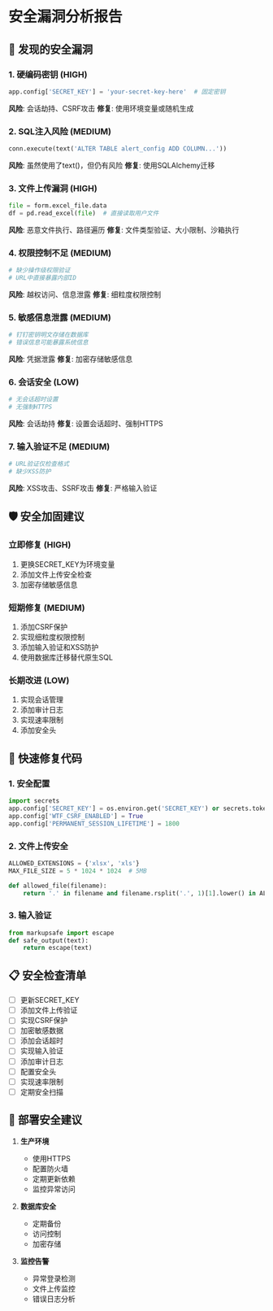 # 安全漏洞分析报告

## 🚨 发现的安全漏洞

### 1. **硬编码密钥 (HIGH)**
```python
app.config['SECRET_KEY'] = 'your-secret-key-here'  # 固定密钥
```
**风险**: 会话劫持、CSRF攻击
**修复**: 使用环境变量或随机生成

### 2. **SQL注入风险 (MEDIUM)**
```python
conn.execute(text('ALTER TABLE alert_config ADD COLUMN...'))
```
**风险**: 虽然使用了text()，但仍有风险
**修复**: 使用SQLAlchemy迁移

### 3. **文件上传漏洞 (HIGH)**
```python
file = form.excel_file.data
df = pd.read_excel(file)  # 直接读取用户文件
```
**风险**: 恶意文件执行、路径遍历
**修复**: 文件类型验证、大小限制、沙箱执行

### 4. **权限控制不足 (MEDIUM)**
```python
# 缺少操作级权限验证
# URL中直接暴露内部ID
```
**风险**: 越权访问、信息泄露
**修复**: 细粒度权限控制

### 5. **敏感信息泄露 (MEDIUM)**
```python
# 钉钉密钥明文存储在数据库
# 错误信息可能暴露系统信息
```
**风险**: 凭据泄露
**修复**: 加密存储敏感信息

### 6. **会话安全 (LOW)**
```python
# 无会话超时设置
# 无强制HTTPS
```
**风险**: 会话劫持
**修复**: 设置会话超时、强制HTTPS

### 7. **输入验证不足 (MEDIUM)**
```python
# URL验证仅检查格式
# 缺少XSS防护
```
**风险**: XSS攻击、SSRF攻击
**修复**: 严格输入验证

## 🛡️ 安全加固建议

### 立即修复 (HIGH)
1. 更换SECRET_KEY为环境变量
2. 添加文件上传安全检查
3. 加密存储敏感信息

### 短期修复 (MEDIUM)  
1. 添加CSRF保护
2. 实现细粒度权限控制
3. 添加输入验证和XSS防护
4. 使用数据库迁移替代原生SQL

### 长期改进 (LOW)
1. 实现会话管理
2. 添加审计日志
3. 实现速率限制
4. 添加安全头

## 🔧 快速修复代码

### 1. 安全配置
```python
import secrets
app.config['SECRET_KEY'] = os.environ.get('SECRET_KEY') or secrets.token_hex(32)
app.config['WTF_CSRF_ENABLED'] = True
app.config['PERMANENT_SESSION_LIFETIME'] = 1800
```

### 2. 文件上传安全
```python
ALLOWED_EXTENSIONS = {'xlsx', 'xls'}
MAX_FILE_SIZE = 5 * 1024 * 1024  # 5MB

def allowed_file(filename):
    return '.' in filename and filename.rsplit('.', 1)[1].lower() in ALLOWED_EXTENSIONS
```

### 3. 输入验证
```python
from markupsafe import escape
def safe_output(text):
    return escape(text)
```

## 📋 安全检查清单

- [ ] 更新SECRET_KEY
- [ ] 添加文件上传验证
- [ ] 实现CSRF保护
- [ ] 加密敏感数据
- [ ] 添加会话超时
- [ ] 实现输入验证
- [ ] 添加审计日志
- [ ] 配置安全头
- [ ] 实现速率限制
- [ ] 定期安全扫描

## 🚀 部署安全建议

1. **生产环境**
   - 使用HTTPS
   - 配置防火墙
   - 定期更新依赖
   - 监控异常访问

2. **数据库安全**
   - 定期备份
   - 访问控制
   - 加密存储

3. **监控告警**
   - 异常登录检测
   - 文件上传监控
   - 错误日志分析
